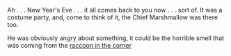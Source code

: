 Ah . . . New Year's Eve . . . it all comes back to you now . . . sort of. 
It was a costume party, and, come to think of it, the Chief Marshmallow was there too.

He was obviously angry about something, it could be the horrible smell that was coming from the [raccoon in the corner](raccoon-corner/raccoon-corner.md)
